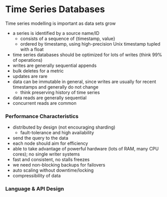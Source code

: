 # Time Series Databases
Time series modelling is important as data sets grow
- a series is identified by a source name/ID
  - consists of a sequence of {timestamp, value}
  - ordered by timestamp, using high-precision Unix timestamp tupled with a float
- time series databases should be optimized for lots of writes (think 99% of operations)
- writes are generally sequential appends
- bulk deletes for a metric
- updates are rare
- data can be immutable in general, since writes are usually for recent timestamps and generally do not change
  - think preserving history of time series
- data reads are generally sequential
- concurrent reads are common

### Performance Characteristics
- distributed by design (not encouraging sharding)
  - fault-tolerance and high availability
- send the query to the data
- each node should aim for efficiency 
- able to take advantage of powerful hardware (lots of RAM, many CPU cores); no single writer systems
- fast and consistent, no stalls freezes
- we need non-blocking backups for failovers
- auto scaling without downtime/locking
- compressibility of data

### Language & API Design
